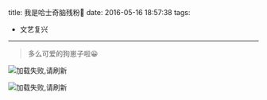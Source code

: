 title: 我是哈士奇脑残粉🐶
date: 2016-05-16 18:57:38
tags:
- 文艺复兴
---
>多么可爱的狗崽子啦😀

![加载失败,请刷新](/img/haski1.jpg)

![加载失败,请刷新](/img/haski2.jpg)

